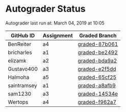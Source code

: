 # Autograder Status
Autograder last run at: March 04, 2019 at 10:05

| GitHub ID | Assignment | Graded Branch |
|-----------|------------|---------------|
| BenReiter | a4 | [graded-87b061](https://github.com/Fall2018COMP401-001/a4-BenReiter/tree/graded-87b061) | 
| bricharles | a1 | [graded-be2492](https://github.com/Fall2018COMP401-001/a1-bricharles/tree/graded-be2492) | 
| elizamk | a2 | [graded-bda9a2](https://github.com/Fall2018COMP401-001/a2-elizamk/tree/graded-bda9a2) | 
| Gustavo400 | a3 | [graded-e2f5dd](https://github.com/Fall2018COMP401-001/a3-Gustavo400/tree/graded-e2f5dd) | 
| Halmoha | a5 | [graded-65cf25](https://github.com/Fall2018COMP401-001/a5-Halmoha/tree/graded-65cf25) | 
| saintramsey | a1 | [graded-a8afb9](https://github.com/Fall2018COMP401-001/a1-saintramsey/tree/graded-a8afb9) | 
| sam1230 | a3 | [graded-14534e](https://github.com/Fall2018COMP401-001/a3-sam1230/tree/graded-14534e) | 
| Wertops | a4 | [graded-f962a7](https://github.com/Fall2018COMP401-001/a4-Wertops/tree/graded-f962a7) | 
